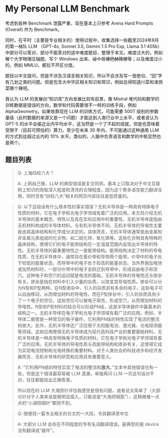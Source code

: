 # My Personal LLM Benchmark

考虑到各种 Benchmark 泄露严重，现在基本上只参考 Arena Hard Prompts (Overall) 作为 Benchmark。

同时，在平时（主要是专业相关的）使用过程中，收集选择一些截至2024年8月的第一梯队 LLM （GPT-4o, Sonnet 3.5, Gemini 1.5 Pro Exp, Llama 3.1 405b）中部分可以答对，部分不能答对的适中难度题目，整理于本文。难度过大的，例如解个大学物理压轴题、写个 Windows 出来、~~证个哥德巴赫猜想~~等；以及难度过小的，例如 MMLU，都拉不开区分度。

题目以中文提问，但是不涉及汉语言相关知识，所以不会涉及写一首绝句、“回”字有几划之类的问题。但是包含大中华区相关知识和常识，例如总得知道川菜和淮扬菜哪个辣吧。

我认为 LLM 的发展向“知识库”方向发展比较有前景，像 Mistral 堆代码和数学的训练数据是错误的方向，数学和代码需要很不一样的训练手段，例如 AlphaGeometry。如果依靠现在 LLM 的训练方式，可能需要 500T 级别的参数量级（此时数据的来源又是一个问题）才能达到人类行业中上水平，或者说认为 GPT-5 的水平会接近业内平均水平，这当然是一个了不起的成就，但是也意味着受限于（目前可预估的）算力，至少在未来 30 年内，不可能通过这种通用 LLM 的方式到达超过业内的 10% 水平。类似的，人脑中负责语言和数学的中枢显然也是两个。

## 题目列表

> Q: 上海四校八大？
> 
> A: 上网自己搜，LLM 的典型错误是复交同师。基本上只取决对于中文互联网上知识的爬取深入程度和清洗的合理程度，因为这个靠多语言能力翻译没用，同时含有“四校八大”相关的网页内容往往是低质量的。



> Q: 以下这段话有什么根本性的事实错误？无机半导体是一种具有特殊电子性质的材料，它在电子学和光电子学领域有着广泛的应用。本文将介绍无机半导体的基本概念、特性以及其在实际应用中的重要性。无机半导体是指由无机材料构成的半导体材料。与有机半导体不同，无机半导体的导电性主要是由其晶体结构和化学成分决定的。具体而言，无机半导体通常是由金属和非金属元素组成的化合物，如二硫化锌、氧化镓等。这些化合物具有特殊的晶体结构，使得它们的电子能带结构在一定温度范围内呈现出半导体的特性。无机半导体的最重要特性之一是能带结构。能带结构决定了材料的导电性质。在无机半导体中，通常存在着价带和导带两个能带。价带中的电子处于较低的能量状态，而导带中的电子处于较高的能量状态。当外界施加电场或加热材料时，一部分价带中的电子会跃迁到导带中，形成自由电子和空穴。这种电子和空穴的运动就是电流的基础。无机半导体的导电性还与掺杂有关。掺杂是指在材料中引入少量的杂质，以改变其导电性质。掺杂可以分为N型和P型两种。在N型掺杂中，引入的杂质具有多余的电子，这些电子可以自由移动，从而增加材料的导电性。而在P型掺杂中，引入的杂质具有少了一个电子的空位，这些空位可以被电子填充，形成空穴，从而增加材料的导电性。N型和P型材料的结合可以形成PN结，这是半导体器件中最基本的结构之一。无机半导体在电子学和光电子学领域有着广泛的应用。例如，半导体二极管是一种常见的电子器件，它利用PN结的特性实现了电流的整流和放大。此外，无机半导体还广泛应用于太阳能电池、激光器、光电探测器等领域。这些应用使得无机半导体成为现代高科技产业的重要基础材料。无机半导体是一种具有特殊电子性质的材料，它在电子学和光电子学领域有着广泛的应用。无机半导体的导电性质与其能带结构和掺杂有关，这使得它成为实现电流控制和光电转换的重要材料。对于人类社会的科技进步和经济发展而言，无机半导体的研究和应用具有重要意义。
> 
> A: “它利用PN结的特性实现了电流的整流和**放大**。”文本中其他错误也有一些，但是这个错误最容易被 LLM 遗漏，单独再问 LLM 一次这句话对不对，往往都能给出正确答案。
>
> 所以现在的 LLM 大海捞针评估我感觉是很有问题，或者说太简单了（大部分针对于人类来说是极明显插入，只能说是“大海捞钢筋”），这稍微难一点点的“小湖捞细针”都捞不到。



> Q: 随便找一篇专业相关的论文的一大段，令其翻译至中文
>
> A: 大部分 LLM 会存在不同程度的专有名词翻译错误。最典型的是 device 没有翻译成“器件”。

